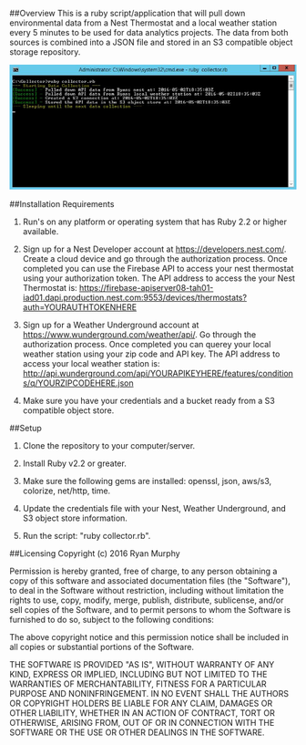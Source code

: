 ##Overview
This is a ruby script/application that will pull down environmental data from a Nest Thermostat and a local weather station every 5 minutes to be used for data analytics projects. The data from both sources is combined into a JSON file and stored in an S3 compatible object storage repository.

![img1](https://raw.githubusercontent.com/ryn1727/Weather-Collector/master/collector_running.JPG)


##Installation Requirements

1. Run's on any platform or operating system that has Ruby 2.2 or higher available.

2. Sign up for a Nest Developer account at https://developers.nest.com/. Create a cloud device and go through the authorization process. Once completed you can use the Firebase API to access your nest thermostat using your authorization token. The API address to access the your Nest Thermostat is: https://firebase-apiserver08-tah01-iad01.dapi.production.nest.com:9553/devices/thermostats?auth=YOURAUTHTOKENHERE 

3. Sign up for a Weather Underground account at https://www.wunderground.com/weather/api/. Go through the authorization process. Once completed you can querey your local weather station using your zip code and API key. The API address to access your local weather station is: http://api.wunderground.com/api/YOURAPIKEYHERE/features/conditions/q/YOURZIPCODEHERE.json

4. Make sure you have your credentials and a bucket ready from a S3 compatible object store.


##Setup
1. Clone the repository to your computer/server. 

2. Install Ruby v2.2 or greater.

3. Make sure the following gems are installed: openssl, json, aws/s3, colorize, net/http, time.

4. Update the credentials file with your Nest, Weather Underground, and S3 object store information.

5. Run the script: "ruby collector.rb".


##Licensing
Copyright (c) 2016 Ryan Murphy

Permission is hereby granted, free of charge, to any person obtaining a copy of this software and associated documentation files (the "Software"), to deal in the Software without restriction, including without limitation the rights to use, copy, modify, merge, publish, distribute, sublicense, and/or sell copies of the Software, and to permit persons to whom the Software is furnished to do so, subject to the following conditions:

The above copyright notice and this permission notice shall be included in all copies or substantial portions of the Software.

THE SOFTWARE IS PROVIDED "AS IS", WITHOUT WARRANTY OF ANY KIND, EXPRESS OR IMPLIED, INCLUDING BUT NOT LIMITED TO THE WARRANTIES OF MERCHANTABILITY, FITNESS FOR A PARTICULAR PURPOSE AND NONINFRINGEMENT. IN NO EVENT SHALL THE AUTHORS OR COPYRIGHT HOLDERS BE LIABLE FOR ANY CLAIM, DAMAGES OR OTHER LIABILITY, WHETHER IN AN ACTION OF CONTRACT, TORT OR OTHERWISE, ARISING FROM, OUT OF OR IN CONNECTION WITH THE SOFTWARE OR THE USE OR OTHER DEALINGS IN THE SOFTWARE.
